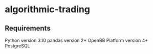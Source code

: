 # algorithmic-trading

## Requirements
Python version 3.10
pandas version 2+
OpenBB Platform version 4+
PostgreSQL
